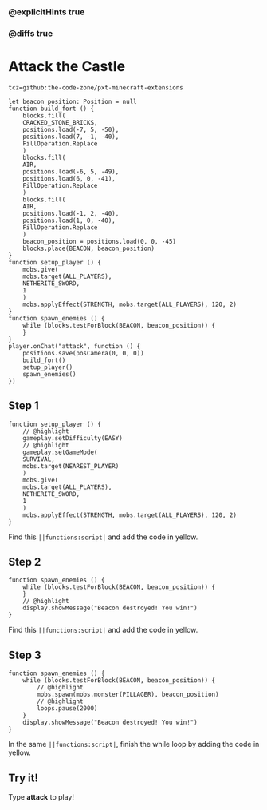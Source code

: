 ### @explicitHints true

### @diffs true

# Attack the Castle

```package
tcz=github:the-code-zone/pxt-minecraft-extensions
```

```template
let beacon_position: Position = null
function build_fort () {
    blocks.fill(
    CRACKED_STONE_BRICKS,
    positions.load(-7, 5, -50),
    positions.load(7, -1, -40),
    FillOperation.Replace
    )
    blocks.fill(
    AIR,
    positions.load(-6, 5, -49),
    positions.load(6, 0, -41),
    FillOperation.Replace
    )
    blocks.fill(
    AIR,
    positions.load(-1, 2, -40),
    positions.load(1, 0, -40),
    FillOperation.Replace
    )
    beacon_position = positions.load(0, 0, -45)
    blocks.place(BEACON, beacon_position)
}
function setup_player () {
    mobs.give(
    mobs.target(ALL_PLAYERS),
    NETHERITE_SWORD,
    1
    )
    mobs.applyEffect(STRENGTH, mobs.target(ALL_PLAYERS), 120, 2)
}
function spawn_enemies () {
    while (blocks.testForBlock(BEACON, beacon_position)) {
    }
}
player.onChat("attack", function () {
    positions.save(posCamera(0, 0, 0))
    build_fort()
    setup_player()
    spawn_enemies()
})
```

## Step 1

```blocks
function setup_player () {
    // @highlight
    gameplay.setDifficulty(EASY)
    // @highlight
    gameplay.setGameMode(
    SURVIVAL,
    mobs.target(NEAREST_PLAYER)
    )
    mobs.give(
    mobs.target(ALL_PLAYERS),
    NETHERITE_SWORD,
    1
    )
    mobs.applyEffect(STRENGTH, mobs.target(ALL_PLAYERS), 120, 2)
}
```

Find this ``||functions:script|`` and add the code in yellow.

## Step 2

```blocks
function spawn_enemies () {
    while (blocks.testForBlock(BEACON, beacon_position)) {
    }
    // @highlight
    display.showMessage("Beacon destroyed! You win!")
}
```

Find this ``||functions:script|`` and add the code in yellow.

## Step 3

```blocks
function spawn_enemies () {
    while (blocks.testForBlock(BEACON, beacon_position)) {
        // @highlight
        mobs.spawn(mobs.monster(PILLAGER), beacon_position)
        // @highlight
        loops.pause(2000)
    }
    display.showMessage("Beacon destroyed! You win!")
}
```

In the same ``||functions:script|``, finish the while loop by adding the code in yellow.

## Try it!

Type **attack** to play!